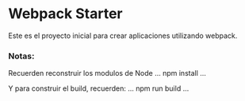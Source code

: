 # Webpack Starter 

Este es el proyecto inicial para crear aplicaciones utilizando webpack.

### Notas:
Recuerden reconstruir los modulos de Node
...
npm install
...

Y para construir el build, recuerden:
...
npm run build
...
